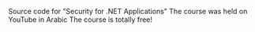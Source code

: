 Source code for "Security for .NET Applications" 
The course was held on YouTube in Arabic
The course is totally free!
